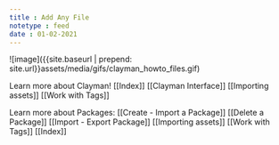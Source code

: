 ```yaml
---
title : Add Any File
notetype : feed
date : 01-02-2021
---
```


![image]({{site.baseurl | prepend: site.url}}assets/media/gifs/clayman_howto_files.gif)


Learn more about Clayman!
[[Index]]
[[Clayman Interface]]
[[Importing assets]]
[[Work with Tags]]

Learn more about Packages:
[[Create - Import a Package]]
[[Delete a Package]]
[[Import - Export Package]]
[[Importing assets]]
[[Work with Tags]]
[[Index]]